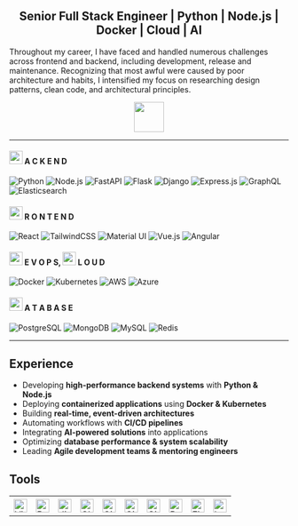 <h2 align="center">Senior Full Stack Engineer | Python | Node.js | Docker | Cloud | AI </h3>

Throughout my career, I have faced and handled numerous challenges across frontend and backend, including development, release and maintenance. Recognizing that most awful were caused by poor architecture and habits, I intensified my focus on researching design patterns, clean code, and architectural principles.

<div align="center">
  <img src="https://media4.giphy.com/media/v1.Y2lkPTc5MGI3NjExcjF2aThheTQyNXZ0cjAzZjdra3VrMGpuajQ2cXIzOG81aWlzc2xwMyZlcD12MV9pbnRlcm5hbF9naWZfYnlfaWQmY3Q9dHM/SJ0MC2JYeU8tWP7G7Y/giphy.gif" height="54">
</div>

---

#### <img src="https://github.com/user-attachments/assets/b51e725a-1d6f-4134-96ef-666c1c6e4724" height="24"> A C K E N D 

![Python](https://img.shields.io/badge/Python-3776AB?style=for-the-badge&logo=python&logoColor=white) ![Node.js](https://img.shields.io/badge/Node.js-339933?style=for-the-badge&logo=node.js&logoColor=white) ![FastAPI](https://img.shields.io/badge/FastAPI-009688?style=for-the-badge&logo=fastapi&logoColor=white) ![Flask](https://img.shields.io/badge/Flask-000000?style=for-the-badge&logo=flask&logoColor=white) ![Django](https://img.shields.io/badge/Django-092E20?style=for-the-badge&logo=django&logoColor=white) ![Express.js](https://img.shields.io/badge/Express.js-000000?style=for-the-badge&logo=express&logoColor=white) ![GraphQL](https://img.shields.io/badge/GraphQL-E10098?style=for-the-badge&logo=graphql&logoColor=white) ![Elasticsearch](https://img.shields.io/badge/Elasticsearch-005571?style=for-the-badge&logo=elasticsearch&logoColor=white)

#### <img src="https://github.com/user-attachments/assets/2422f042-a0c8-49c4-9ef5-4fa742ff5214" height="24"> R O N T E N D 

![React](https://img.shields.io/badge/React-61DAFB?style=for-the-badge&logo=react&logoColor=black) ![TailwindCSS](https://img.shields.io/badge/TailwindCSS-06B6D4?style=for-the-badge&logo=tailwindcss&logoColor=white) ![Material UI](https://img.shields.io/badge/Material%20UI-007FFF?style=for-the-badge&logo=material-ui&logoColor=white) ![Vue.js](https://img.shields.io/badge/Vue.js-35495E?style=for-the-badge&logo=vue.js&logoColor=4FC08D) ![Angular](https://img.shields.io/badge/Angular-DD0031?style=for-the-badge&logo=angular&logoColor=white)

#### <img src="https://github.com/user-attachments/assets/8ed88948-a40b-486a-b4a3-ee2e3be1cd5e" height="24"> E V O P S, <img src="https://github.com/user-attachments/assets/b5853a62-505e-4e8c-9934-55032f11da92" height="24"> L O U D 

![Docker](https://img.shields.io/badge/Docker-2496ED?style=for-the-badge&logo=docker&logoColor=white) ![Kubernetes](https://img.shields.io/badge/Kubernetes-326CE5?style=for-the-badge&logo=kubernetes&logoColor=white) ![AWS](https://img.shields.io/badge/AWS-232F3E?style=for-the-badge&logo=amazonaws&logoColor=white) ![Azure](https://img.shields.io/badge/Azure-0078D4?style=for-the-badge&logo=microsoftazure&logoColor=white)

#### <img src="https://github.com/user-attachments/assets/5c81ed3e-865a-4ccb-bec8-4a9d2964e189" height="24"> A T A B A S E 

![PostgreSQL](https://img.shields.io/badge/PostgreSQL-316192?style=for-the-badge&logo=postgresql&logoColor=white) ![MongoDB](https://img.shields.io/badge/MongoDB-47A248?style=for-the-badge&logo=mongodb&logoColor=white) ![MySQL](https://img.shields.io/badge/MySQL-4479A1?style=for-the-badge&logo=mysql&logoColor=white) ![Redis](https://img.shields.io/badge/Redis-DC382D?style=for-the-badge&logo=redis&logoColor=white)

---

## Experience  
- Developing **high-performance backend systems** with **Python & Node.js**  
- Deploying **containerized applications** using **Docker & Kubernetes**  
- Building **real-time, event-driven architectures**  
- Automating workflows with **CI/CD pipelines**  
- Integrating **AI-powered solutions** into applications  
- Optimizing **database performance & system scalability**  
- Leading **Agile development teams & mentoring engineers**  

## Tools 

<div>
  <table>
    <tr>
      <td height="36"><img width="24" height="24" src="https://raw.githubusercontent.com/marwin1991/profile-technology-icons/refs/heads/main/icons/visual_studio_code.png" alt="Visual Studio Code" title="Visual Studio Code"/></td>
      <td height="36"><img width="24" height="24" src="https://raw.githubusercontent.com/marwin1991/profile-technology-icons/refs/heads/main/icons/pycharm.png" alt="PyCharm" title="PyCharm"/></td>
      <td height="36"><img width="24" height="24" src="https://raw.githubusercontent.com/marwin1991/profile-technology-icons/refs/heads/main/icons/jira.png" alt="Jira" title="Jira"/></td>
      <td height="36"><img width="24" height="24" src="https://raw.githubusercontent.com/marwin1991/profile-technology-icons/refs/heads/main/icons/ci_cd.png" alt="CI/CD" title="CI/CD"/></td>
      <td height="36"><img width="24" height="24" src="https://raw.githubusercontent.com/marwin1991/profile-technology-icons/refs/heads/main/icons/git.png" alt="Git" title="Git"/></td>
      <td height="36"><img width="24" height="24" src="https://raw.githubusercontent.com/marwin1991/profile-technology-icons/refs/heads/main/icons/github.png" alt="GitHub" title="GitHub"/></td>
      <td height="36"><img width="24" height="24" src="https://raw.githubusercontent.com/marwin1991/profile-technology-icons/refs/heads/main/icons/gitlab.png" alt="GitLab" title="GitLab"/></td>
      <td height="36"><img width="24" height="24" src="https://raw.githubusercontent.com/marwin1991/profile-technology-icons/refs/heads/main/icons/postman.png" alt="Postman" title="Postman"/></td>
      <td height="36"><img width="24" height="24" src="https://raw.githubusercontent.com/marwin1991/profile-technology-icons/refs/heads/main/icons/figma.png" alt="Figma" title="Figma"/></td>
      <td height="36"><img width="24" height="24" src="https://raw.githubusercontent.com/marwin1991/profile-technology-icons/refs/heads/main/icons/bash.png" alt="bash" title="bash"/></td>
    </tr>
  </table>
</div>
